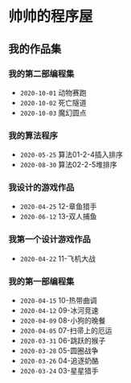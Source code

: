 # 帅帅的程序屋

## 我的作品集
### 我的第二部编程集
* `2020-10-01` 动物赛跑
* `2020-10-02` 死亡隧道
* `2020-10-03` 魔幻圆点

### 我的算法程序
* `2020-05-25` 算法01-2-4插入排序
* `2020-08-30` 算法02-2-5堆排序

### 我设计的游戏作品
* `2020-04-25` 12-章鱼猎手
* `2020-06-12` 13-双人捕鱼

### 我第一个设计游戏作品
* `2020-04-22` 11-飞机大战

### 我的第一部编程集
* `2020-04-15` 10-热带曲调
* `2020-04-12` 09-冰河竞速
* `2020-04-09` 08-小狗的晚餐
* `2020-04-05` 07-扫帚上的厄运
* `2020-03-31` 06-跳跃的猴子
* `2020-03-28` 05-圆圈战争
* `2020-03-26` 04-追逐奶酪
* `2020-03-24` 03-星星猎手